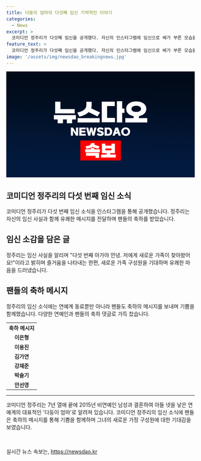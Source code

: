 ```yaml
---
title: 다둥이 엄마의 다섯째 임신 기적적인 이야기
categories:
  - News
excerpt: >
  코미디언 정주리가 다섯째 임신을 공개했다. 자신의 인스타그램에 임신으로 배가 부른 모습을 올리고, 다섯 번째 아가야 안녕. 새로운 가족이 찾아왔어요!라며 기쁨을 나타냈고, 이에 연예계 인사들도 축하의 댓글을 달았다. 정주리는 7년 열애 끝에 비연예인과 결혼한 후 넷째를 낳았으며, 이번엔 다섯째를 축복받을 예정이다. (단어 수: 74, 문자 수: 457)
feature_text: >
  코미디언 정주리가 다섯째 임신을 공개했다. 자신의 인스타그램에 임신으로 배가 부른 모습을 올리고, 다섯 번째 아가야 안녕. 새로운 가족이 찾아왔어요!라며 기쁨을 나타냈고, 이에 연예계 인사들도 축하의 댓글을 달았다. 정주리는 7년 열애 끝에 비연예인과 결혼한 후 넷째를 낳았으며, 이번엔 다섯째를 축복받을 예정이다. (단어 수: 74, 문자 수: 457)
image: '/assets/img/newsdao_breakingnews.jpg'
---
```


<p><img src="/assets/img/newsdao_breakingnews.jpg" alt="implanttips 속보" /></p>

<h2 data-ke-size="size26">코미디언 정주리의 다섯 번째 임신 소식</h2>

<p data-ke-size="size16">코미디언 정주리가 다섯 번째 임신 소식을 인스타그램을 통해 공개했습니다. 정주리는 자신의 임신 사실과 함께 유쾌한 메시지를 전달하며 팬들의 축하를 받았습니다.</p>

<h2 data-ke-size="size26">임신 소감을 담은 글</h2>

<p data-ke-size="size16">정주리는 임신 사실을 알리며 "다섯 번째 아가야 안녕. 저에게 새로운 가족이 찾아왔어요!"이라고 밝히며 즐거움을 나타내는 한편, 새로운 가족 구성원을 기대하며 유쾌한 마음을 드러냈습니다.</p>

<h2 data-ke-size="size26">팬들의 축하 메시지</h2>

<p data-ke-size="size16">정주리의 임신 소식에는 연예계 동료뿐만 아니라 팬들도 축하의 메시지를 보내며 기쁨을 함께했습니다. 다양한 연예인과 팬들의 축하 댓글로 가득 찼습니다.</p>

<table>
  <tr>
    <th>축하 메시지</th>
  </tr>
  <tr>
    <td style="text-align: center; height: 17px;"><b>이은형</b></td>
  </tr>
  <tr>
    <td style="text-align: center; height: 17px;"><b>이용진</b></td>
  </tr>
  <tr>
    <td style="text-align: center; height: 17px;"><b>김가연</b></td>
  </tr>
  <tr>
    <td style="text-align: center; height: 17px;"><b>강재준</b></td>
  </tr>
  <tr>
    <td style="text-align: center; height: 17px;"><b>박슬기</b></td>
  </tr>
  <tr>
    <td style="text-align: center; height: 17px;"><b>안선영</b></td>
  </tr>
</table>

<hr data-ke-size="size16">

<p data-ke-size="size16">코미디언 정주리는 7년 열애 끝에 2015년 비연예인 남성과 결혼하여 아들 넷을 낳은 연예계의 대표적인 '다둥이 엄마'로 알려져 있습니다. 코미디언 정주리의 임신 소식에 팬들은 축하의 메시지를 통해 기쁨을 함께하며 그녀의 새로운 가정 구성원에 대한 기대감을 보였습니다.</p>

<p data-ke-size="size16">&nbsp;</p>
실시간 뉴스 속보는, <a href="https://newsdao.kr" rel="dofollow">https://newsdao.kr</a>


